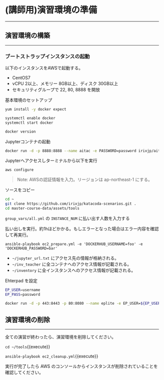 # (講師用)演習環境の準備
---

## 演習環境の構築
---

### ブートストラップインスタンスの起動
以下のインスタンスをAWSで起動する。

- CentOS7
- vCPU 2以上、メモリー 8GB以上、ディスク 30GB以上
- セキュリティグループで 22, 80, 8888 を開放

基本環境のセットアップ
```bash
yum install -y docker expect

systemctl enable docker
systemctl start docker

docker version
```

Jupyterコンテナの起動
```bash
docker run -d -p 8888:8888 --name aitac -e PASSWORD=password irixjp/aitac-automation-jupyter:latest
```

Jupyterへアクセスしターミナルから以下を実行
```
aws configure
```
> Note: AWSの認証情報を入力。リージョンは ap-northeast-1 にする。


ソースをコピー
```bash
cd ~
git clone https://github.com/irixjp/katacoda-scenarios.git .
cd master-course-data/assets/tools
```

`group_vars/all.yml` の `INSTANCE_NUM` に払い出す人数を入力する

払い出しを実行。約1hほどかかる。もしエラーとなった場合はエラー内容を確認して再実行。
```
ansible-playbook ec2_prepare.yml -e 'DOCKERHUB_USERNAME=foo' -e 'DOCKERHUB_PASSWORD=bar'
```

- `~/jupyter_url.txt` にアクセス先の情報が格納される。
- `~/inv_teacher` に全コンテナへのアクセス情報が記載される。
- `~/inventory` に全インスタンスへのアクセス情報が記載される。


Ehterpad を設定
```bash
EP_USER=username
EP_PASS=password

docker run -d -p 443:8443 -p 80:8080 --name eplite -e EP_USER=${EP_USER:?} -e EP_PASS=${EP_PASS:?} irixjp/eplite:latest
```



## 演習環境の削除
---
全ての演習が終わったら、演習環境を削除してください。

`cd ~/tools`{{execute}}

`ansible-playbook ec2_cleanup.yml`{{execute}}

実行が完了したら AWS のコンソールからインスタンスが削除されていることを確認してください。

